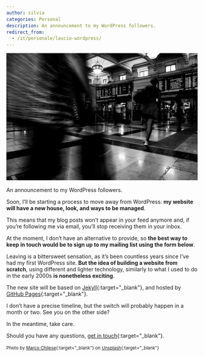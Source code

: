 ```yaml
---
author: silvia
categories: Personal
description: An announcement to my WordPress followers.
redirect_from:
  - /it/personale/lascio-wordpress/
---
```

![Leaving WordPress](/assets/images/marco-chilese-unsplash.jpg)

An announcement to my WordPress followers.

Soon, I’ll be starting a process to move away from WordPress: **my website will have a new house, look, and ways to be managed**.

This means that my blog posts won’t appear in your feed anymore and, if you’re following me via email, you’ll stop receiving them in your inbox.

At the moment, I don’t have an alternative to provide, so **the best way to keep in touch would be to sign up to my mailing list using the form below**.

Leaving is a bittersweet sensation, as it’s been countless years since I’ve had my first WordPress site. **But the idea of building a website from scratch**, using different and lighter technology, similarly to what I used to do in the early 2000s **is nonetheless exciting**.

The new site will be based on [Jekyll](https://jekyllrb.com/){:target="_blank"}, and hosted by [GitHub Pages](https://pages.github.com/){:target="_blank"}.

I don’t have a precise timeline, but the switch will probably happen in a month or two. See you on the other side?

In the meantime, take care.

Should you have any questions, [get in touch](https://silviamaggidesign.com/get-in-touch-silviamaggi/){:target="_blank"}.

<small>Photo by [Marco Chilese](https://unsplash.com/@chmarco){:target="_blank"} on [Unsplash](https://unsplash.com/s/photos/leaving){:target="_blank"}</small>
